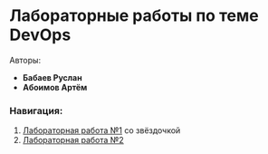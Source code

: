 # Лабораторные работы по теме DevOps
Авторы: 
+ **Бабаев Руслан**
+ **Абоимов Артём**

### Навигация: 
1. [Лабораторная работа №1](https://github.com/Jesusya-26/devops/tree/main/lab-1) со звёздочкой
2. [Лабораторная работа №2](https://github.com/Jesusya-26/devops/tree/main/lab-2)

